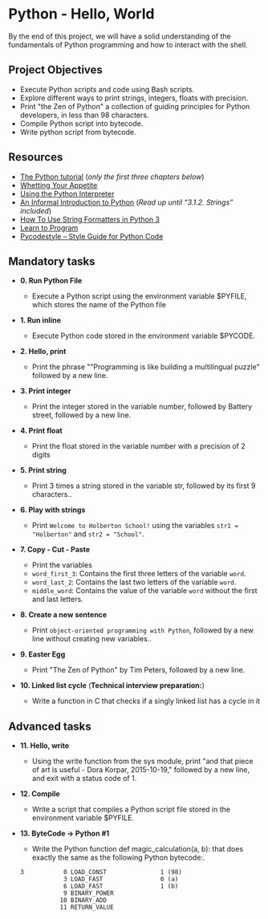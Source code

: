 # Python - Hello, World
By the end of this project, we will have a solid understanding of the fundamentals of Python programming and how to interact with the shell.
## Project Objectives
- Execute Python scripts and code using Bash scripts.
- Explore different ways to print strings, integers, floats with precision.
- Print "the Zen of Python" a collection of guiding principles for Python developers, in less than 98 characters.
- Compile Python script into bytecode.
- Write python script from bytecode.

## Resources
<ul>
<li><a href="https://docs.python.org/3/tutorial/index.html" title="The Python tutorial" target="_blank">The Python tutorial</a> (<em>only the first three chapters below</em>)</li>
<li><a href="https://docs.python.org/3/tutorial/appetite.html" title="Whetting Your Appetite" target="_blank">Whetting Your Appetite</a> </li>
<li><a href="https://docs.python.org/3/tutorial/interpreter.html" title="Using the Python Interpreter" target="_blank">Using the Python Interpreter</a> </li>
<li><a href="https://docs.python.org/3/tutorial/introduction.html" title="An Informal Introduction to Python" target="_blank">An Informal Introduction to Python</a> (<em>Read up until “3.1.2. Strings” included</em>)</li>
<li><a href="https://realpython.com/python-f-strings/" title="How To Use String Formatters in Python 3" target="_blank">How To Use String Formatters in Python 3</a> </li>
<li><a href="https://www.youtube.com/playlist?list=PLGLfVvz_LVvTn3cK5e6LjhgGiSeVlIRwt" title="Learn to Program" target="_blank">Learn to Program</a> </li>
<li><a href="https://pypi.org/project/pycodestyle/" title="Pycodestyle -- Style Guide for Python Code" target="_blank">Pycodestyle – Style Guide for Python Code</a> </li>
</ul>

## Mandatory tasks
* **0. Run Python File**
  * Execute a Python script using the environment variable $PYFILE, which stores the name of the Python file

* **1. Run inline**
  * Execute Python code stored in the environment variable $PYCODE.

* **2. Hello, print**
  * Print the phrase ""Programming is like building a multilingual puzzle" followed by a new line.

* **3. Print integer**
  * Print the integer stored in the variable number, followed by Battery street, followed by a new line.

* **4. Print float**
  * Print the float stored in the variable number with a precision of 2 digits

* **5. Print string**
  * Print 3 times a string stored in the variable str, followed by its first 9 characters..

* **6. Play with strings**
  * Print `Welcome to Holberton School!` using the variables `str1 = "Holberton"` and `str2 = "School"`.

* **7. Copy - Cut - Paste**
  * Print the variables
  * `word_first_3`: Contains the first three letters of the variable `word`.
  * `word_last_2`: Contains the last two letters of the variable `word`.
  * `middle_word`: Contains the value of the variable `word` without the first and last letters.
  

* **8. Create a new sentence**
  * Print `object-oriented
  programming with Python`, followed by a new line without creating new variables..

* **9. Easter Egg**
  * Print "The Zen of Python" by Tim Peters, followed by a new line.

* **10. Linked list cycle** (**Technical interview preparation:**)
  * Write a function in C that checks if a singly linked list has a cycle in it

## Advanced tasks

* **11. Hello, write**
  * Using the write function from the sys module, print "and that piece of art is useful - Dora Korpar, 2015-10-19," followed by a new line, and exit with a status code of 1.
  
* **12. Compile**
  * Write a script that compiles a Python script file stored in the environment variable $PYFILE.
  
* **13. ByteCode -> Python #1**
  * Write the Python function def magic_calculation(a, b): that does exactly the same as the following Python bytecode:.
  ```
  3           0 LOAD_CONST               1 (98)
              3 LOAD_FAST                0 (a)
              6 LOAD_FAST                1 (b)
              9 BINARY_POWER
             10 BINARY_ADD
             11 RETURN_VALUE
```

